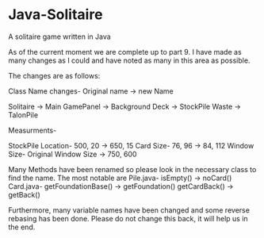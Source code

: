 # Java-Solitaire
A solitaire game written in Java

As of the current moment we are complete up to part 9. I have made as many changes as I could and have noted as many in this area as possible.

The changes are as follows:

Class Name changes-
Original name -> new Name

Solitaire -> Main
GamePanel -> Background
Deck -> StockPile
Waste -> TalonPile

Measurments-

StockPile Location-
500, 20 -> 650, 15
Card Size-
76, 96 -> 84, 112
Window Size-
Original Window Size -> 750, 600

Many Methods have been renamed so please look in the necessary class to find the name.
The most notable are 
Pile.java-
isEmpty() -> noCard()
Card.java-
getFoundationBase() -> getFoundation()
getCardBack() -> getBack()

Furthermore, many variable names have been changed and some reverse rebasing has been done. Please do not change this back, it will help us in the end.
